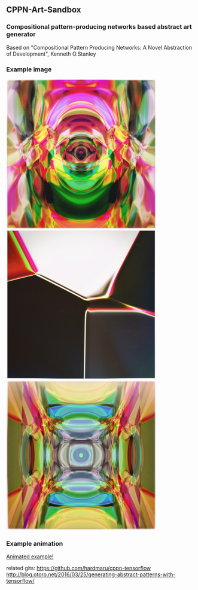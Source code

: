 ## CPPN-Art-Sandbox
### Compositional pattern-producing networks based abstract art generator
Based on "Compositional Pattern Producing Networks: A Novel Abstraction of Development", Kenneth O.Stanley


### Example image

<img src="https://github.com/audeberc/CPPN-Art-Sandbox/blob/master/illustrations/ex1.jpg" width="400" height="400" />
<img src="https://github.com/audeberc/CPPN-Art-Sandbox/blob/master/illustrations/ex2.jpg" width="400" height="400" />
<img src="https://github.com/audeberc/CPPN-Art-Sandbox/blob/master/illustrations/ex3.jpg" width="400" height="400" />

### Example animation

[Animated example!](https://gfycat.com/PettyImportantBlueshark)







related gits:
https://github.com/hardmaru/cppn-tensorflow
http://blog.otoro.net/2016/03/25/generating-abstract-patterns-with-tensorflow/
